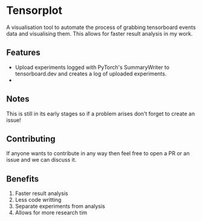 # Tensorplot
A visualisation tool to automate the process of grabbing tensorboard events
data and visualising them.  This allows for faster result analysis in my work.

## Features
* Upload experiments logged with PyTorch's SummaryWriter to tensorboard.dev and creates a log of uploaded experiments.
* 

## Notes
This is still in its early stages so if a problem arises don't forget to create an issue!

## Contributing
If anyone wants to contribute in any way then feel free to open a PR or an issue and we can discuss it.

## Benefits
1. Faster result analysis
2. Less code writting
3. Separate experiments from analysis
4. Allows for more research tim
